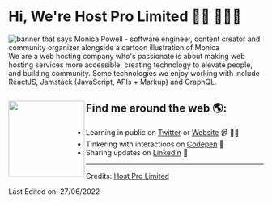 # Hi, We're Host Pro Limited 👋🏾 👩🏾‍💻

<img src="https://www.hostpro.co.ke/wp-content/uploads/2022/01/logo22-1.png" alt="banner that says Monica Powell - software engineer, content creator and community organizer alongside a cartoon illustration of Monica">
We are a web hosting company who's passionate is about making web hosting services more accessible, creating technology to elevate people, and building community. Some technologies we enjoy working with include ReactJS, Jamstack (JavaScript, APIs + Markup) and GraphQL. 


## Find me around the web 🌎: <a href="https://www.hostpro.co.ke"><img align="left" width="150" height="150" src="https://github.com/M0nica/M0nica/blob/main/octomonica/m0nica-octocat-rotating.gif?raw=true"></a>
- Learning in public on <a href="https://www.twitter.com/hostprolimited">Twitter</a> or <a href="https://www.hostpro.co.ke">Website</a> 📹 ✍🏾
- Tinkering with interactions on <a href="https://codepen.io/m0nica"> Codepen</a> 🏓
- Sharing updates on <a href="https://www.linkedin.com/company/hostprolimited">LinkedIn</a> 💼

-----
Credits: [Host Pro Limited](https://github.com/hostprolimited)

Last Edited on: 27/06/2022
